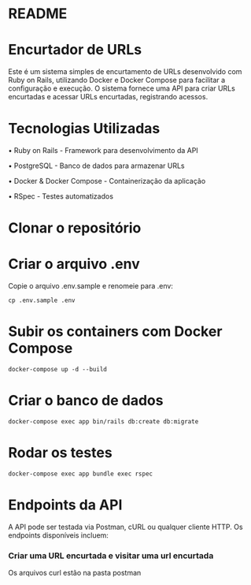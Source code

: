 # README

# Encurtador de URLs

Este é um sistema simples de encurtamento de URLs desenvolvido com Ruby on Rails, utilizando Docker e Docker Compose para facilitar a configuração e execução. O sistema fornece uma API para criar URLs encurtadas e acessar URLs encurtadas, registrando acessos.

# Tecnologias Utilizadas
• Ruby on Rails - Framework para desenvolvimento da API

• PostgreSQL - Banco de dados para armazenar URLs

•	Docker & Docker Compose - Containerização da aplicação

•	RSpec - Testes automatizados

# Clonar o repositório

# Criar o arquivo .env

Copie o arquivo .env.sample e renomeie para .env:

`cp .env.sample .env`

# Subir os containers com Docker Compose

`docker-compose up -d --build`

# Criar o banco de dados

`docker-compose exec app bin/rails db:create db:migrate`

# Rodar os testes

`docker-compose exec app bundle exec rspec`

# Endpoints da API

A API pode ser testada via Postman, cURL ou qualquer cliente HTTP. Os endpoints disponíveis incluem:

### Criar uma URL encurtada e visitar uma url encurtada

Os arquivos curl estão na pasta postman
